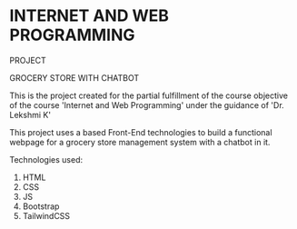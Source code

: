 # INTERNET AND WEB PROGRAMMING 
PROJECT

GROCERY STORE WITH CHATBOT

This is the project created for the partial fulfillment of the course objective of the course 'Internet and Web Programming' under the guidance of 'Dr. Lekshmi K'

This project uses a based Front-End technologies to build a functional webpage for a grocery store management system with a chatbot in it.

Technologies used:
1. HTML
2. CSS
3. JS
4. Bootstrap
5. TailwindCSS
